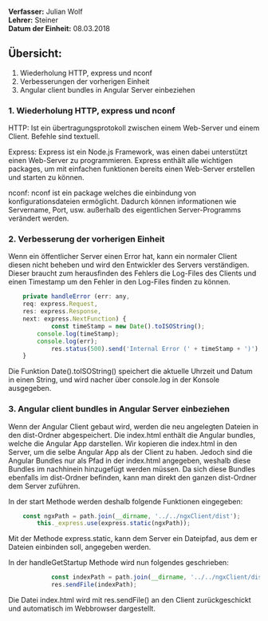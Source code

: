 **Verfasser:** Julian Wolf  
**Lehrer:** Steiner   
**Datum der Einheit:** 08.03.2018
   
## Übersicht: 

1. Wiederholung HTTP, express und nconf
2. Verbesserungen der vorherigen Einheit
3. Angular client bundles in Angular Server einbeziehen

### 1. Wiederholung HTTP, express und nconf

HTTP: Ist ein übertragungsprotokoll zwischen einem Web-Server und einem Client. Befehle sind textuell.

Express: Express ist ein Node.js Framework, was einen dabei unterstützt einen Web-Server zu programmieren. Express enthält alle wichtigen packages, um mit einfachen funktionen bereits einen Web-Server erstellen und starten zu können.

nconf: nconf ist ein package welches die einbindung von konfigurationsdateien ermöglicht. Dadurch können informationen wie Servername, Port, usw. außerhalb des eigentlichen Server-Programms verändert werden.

### 2. Verbesserung der vorherigen Einheit

Wenn ein öffentlicher Server einen Error hat, kann ein normaler Client diesen nicht beheben und wird den Entwickler des Servers verständigen. Dieser braucht zum herausfinden des Fehlers die Log-Files des Clients und einen Timestamp um den Fehler in den Log-Files finden zu können.

```JavaScript
	private handleError (err: any, 
	req: express.Request, 
	res: express.Response, 
	next: express.NextFunction) {
        	const timeStamp = new Date().toISOString();
		console.log(timeStamp);
		console.log(err);
        	res.status(500).send('Internal Error (' + timeStamp + ')');
    }
```
Die Funktion Date().toISOString() speichert die aktuelle Uhrzeit und Datum in einen String, und wird nacher über console.log in der Konsole ausgegeben.

### 3. Angular client bundles in Angular Server einbeziehen

Wenn der Angular Client gebaut wird, werden die neu angelegten Dateien in den dist-Ordner abgespeichert.
Die index.html enthält die Angular bundles, welche die Angular App darstellen. Wir kopieren die index.html in den Server, um die selbe Angular App als der Client zu haben.
Jedoch sind die Angular Bundles nur als Pfad in der index.html angegeben, weshalb diese Bundles im nachhinein hinzugefügt werden müssen. Da sich diese Bundles ebenfalls im dist-Ordner befinden, kann man direkt den ganzen dist-Ordner dem Server zuführen.

In der start Methode werden deshalb folgende Funktionen eingegeben:
```JavaScript
	const ngxPath = path.join(__dirname, '../../ngxClient/dist');
        this._express.use(express.static(ngxPath));
```

Mit der Methode express.static, kann dem Server ein Dateipfad, aus dem er Dateien einbinden soll, angegeben werden.

In der handleGetStartup Methode wird nun folgendes geschrieben:
```JavaScript
            const indexPath = path.join(__dirname, '../../ngxClient/dist/index.html');
            res.sendFile(indexPath);
```

Die Datei index.html wird mit res.sendFile() an den Client zurückgeschickt und automatisch im Webbrowser dargestellt.




